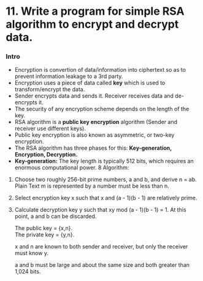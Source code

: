 # 11. Write a program for simple RSA algorithm to encrypt and decrypt data.

### Intro
* Encryption is convertion of data/information into ciphertext so as to prevent information leakage to a 3rd party.
* Encryption uses a piece of data called **key** which is used to transform/encrypt the data.
* Sender encrypts data and sends it. Receiver receives data and de-encrypts it.
* The security of any encryption scheme depends on the length of the key.
* RSA algorithm is a **public key encryption** algorithm (Sender and receiver use different keys).
* Public key encryption is also known as asymmetric, or two-key encryption.
* The RSA algorithm has three phases for this: **Key-generation, Encryption, Decryption.**
* **Key-generation:** The key length is typically 512 bits, which requires an enormous computational power.
8 Algorithm:

1.	Choose two roughly 256-bit prime numbers, a and b, and derive n = ab. Plain Text m is represented by a number must be less than n.

2.	Select encryption key x such that x and (a - 1)(b - 1) are relatively prime.

3.	Calculate decryption key y such that xy mod (a - 1)(b - 1) = 1. At this point, a and b can be discarded.

	The public key = {x,n}.<br>
	The private key = {y,n}.

	x and n are known to both sender and receiver, but only the receiver must know y.

	a and b must be large and about the same size and both greater than 1,024 bits.
